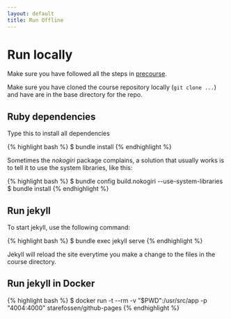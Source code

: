 ```yaml
---
layout: default
title: Run Offline
---
```


# Run locally

Make sure you have followed all the steps in [precourse](../precourse).

Make sure you have cloned the course repository locally (`git clone ...`) and
have are in the base directory for the repo.

## Ruby dependencies

Type this to install all dependencies

{% highlight bash %}
$ bundle install
{% endhighlight %}

Sometimes the _nokogiri_ package complains, a solution that usually works is
to tell it to use the system libraries, like this:

{% highlight bash %}
$ bundle config build.nokogiri --use-system-libraries
$ bundle install
{% endhighlight %}

## Run jekyll

To start jekyll, use the following command:

{% highlight bash %}
$ bundle exec jekyll serve
{% endhighlight %}

Jekyll will reload the site everytime you make a change to the files in the
course directory.


## Run jekyll in Docker

{% highlight bash %}
$ docker run -t --rm -v "$PWD":/usr/src/app -p "4004:4000" starefossen/github-pages
{% endhighlight %}
